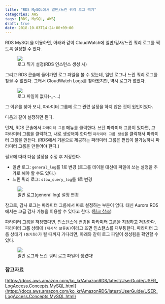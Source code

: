 ```yaml
---
title: "RDS MySQL에서 일반/느린 쿼리 로그 찍기"
categories: AWS
tags: [RDS, MySQL, AWS]
draft: true
date: 2018-10-03T14:24:00+09:00
---
```


RDS MySQL을 이용하면, 아래와 같이 CloudWatch에 일반/감사/느린 쿼리 로그를 찍도록 설정할 수 있다. 

<figure>
    <img src="{{ "media/img/rds-logging-1.png" | absolute_url }}">
    <figcaption>로그 찍기 설정(RDS 인스턴스 생성 시)</figcaption>
</figure>

그리고 RDS 콘솔에 들어가면 로그 파일을 볼 수 있는데, 일반 로그나 느린 쿼리 로그를 찾을 수 없었다. 그래서 CloudWatch Logs를 찾아봤지만, 역시 로그가 없었다.

<figure>
    <img src="{{ "media/img/rds-logging-2.png" | absolute_url }}">
    <figcaption>로그 파일이 없다(-_-...)</figcaption>
</figure>

그 이유를 찾아 보니, 파라미터 그룹에 로그 관련 설정을 하지 않은 것이 원인이었다. 

다음과 같이 설정하면 된다.

먼저, RDS 콘솔에서 `파라미터 그룹` 메뉴를 클릭한다. 쓰던 파라미터 그룹이 있다면, 그 파라미터 그룹을 클릭하고, 새로 생성해야 한다면 `파라미터 그룹 생성`을 클릭해서 파라미터 그룹을 만든다. (RDS에서 기본으로 제공하는 파라미터 그룹은 편집이 불가능하니 파라미터 그룹을 만들어야 한다.)

필요에 따라 다음 설정을 수정 후 저장한다.

* 일반 로그: `general_log`를 1로 변경 (로그를 테이블 대신에 파일에 쓰는 설정을 추가로 해야 할 수도 있다.)
* 느린 쿼리 로그: `slow_query_log`를 1로 변경

<figure>
    <img src="{{ "media/img/rds-logging-3.png" | absolute_url }}">
    <figcaption>일반 로그(general log) 설정 변경</figcaption>
</figure>

참고로, 감사 로그는 파라미터 그룹에서 따로 설정하는 부분이 없다. 대신 Aurora RDS에서는 고급 감사 기능을 이용할 수 있다고 한다. ([링크 참조](https://docs.aws.amazon.com/ko_kr/AmazonRDS/latest/UserGuide/AuroraMySQL.Auditing.html#AuroraMySQL.Auditing.View))

파라미터 그룹을 저장했다면, 인스턴스에 변경된 파라미터 그룹을 지정하고 저장한다. 파라미터 그룹 상태에 `(재시작 보류중)`이라고 뜨면 인스턴스를 재부팅한다. 파라미터 그룹 상태가 `(동기화)`가 될 때까지 기다리면, 아래와 같이 로그 파일이 생성됨을 확인할 수 있다.

<figure>
    <img src="{{ "media/img/rds-logging-4.png" | absolute_url }}">
    <figcaption>일반 로그와 느린 쿼리 로그 파일이 생겼다!</figcaption>
</figure>

### 참고자료

[https://docs.aws.amazon.com/ko_kr/AmazonRDS/latest/UserGuide/USER_LogAccess.Concepts.MySQL.html](https://docs.aws.amazon.com/ko_kr/AmazonRDS/latest/UserGuide/USER_LogAccess.Concepts.MySQL.html)
